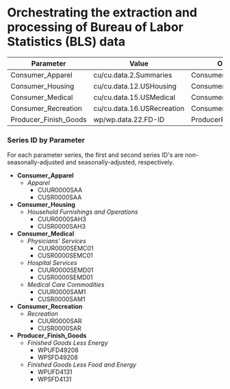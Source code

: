 # Orchestrating the extraction and processing of Bureau of Labor Statistics (BLS) data

| Parameter    | Value | Output File Name |
| -------- | ------- | ------- |
| Consumer_Apparel | cu/cu.data.2.Summaries     | ConsumerPriceApparelData.xls |
| Consumer_Housing    | cu/cu.data.12.USHousing    | ConsumerPriceHousingData.xls |
| Consumer_Medical    | cu/cu.data.15.USMedical    | ConsumerPriceMedicalData.xls |
| Consumer_Recreation    | cu/cu.data.16.USRecreation    | ConsumerPriceRecreationData.xls |
| Producer_Finish_Goods    | wp/wp.data.22.FD-ID    | ProducerPriceData.xls |

### Series ID by Parameter
For each parameter series, the first and second series ID's are non-seasonally-adjusted and seasonally-adjusted, respectively.
- **Consumer_Apparel**
    - *Apparel*
        - CUUR0000SAA
        - CUSR0000SAA
- **Consumer_Housing**
    - *Household Furnishings and Operations*
        - CUUR0000SAH3
        - CUSR0000SAH3
- **Consumer_Medical**
    - *Physicians' Services*
        - CUUR0000SEMC01
        - CUSR0000SEMC01
    - *Hospital Services*
        - CUUR0000SEMD01
        - CUSR0000SEMD01
    - *Medical Care Commodities*
        - CUUR0000SAM1
        - CUSR0000SAM1
- **Consumer_Recreation**
    - *Recreation*
        - CUUR0000SAR
        - CUSR0000SAR
- **Producer_Finish_Goods**
    - *Finished Goods Less Energy*
        - WPUFD49208
        - WPSFD49208
    - *Finished Goods Less Food and Energy*
        - WPUFD4131
        - WPSFD4131